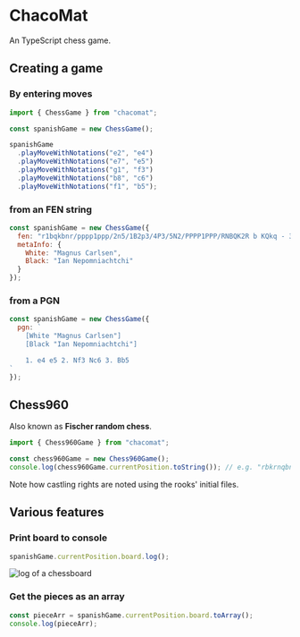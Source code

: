 # ChacoMat

An TypeScript chess game.

## Creating a game

### By entering moves

```javascript
import { ChessGame } from "chacomat";

const spanishGame = new ChessGame();

spanishGame
  .playMoveWithNotations("e2", "e4")
  .playMoveWithNotations("e7", "e5")
  .playMoveWithNotations("g1", "f3")
  .playMoveWithNotations("b8", "c6")
  .playMoveWithNotations("f1", "b5");
```

### from an FEN string

```javascript
const spanishGame = new ChessGame({
  fen: "r1bqkbnr/pppp1ppp/2n5/1B2p3/4P3/5N2/PPPP1PPP/RNBQK2R b KQkq - 3 3",
  metaInfo: {
    White: "Magnus Carlsen",
    Black: "Ian Nepomniachtchi"
  }
});
```

### from a PGN

```javascript
const spanishGame = new ChessGame({
  pgn: `
    [White "Magnus Carlsen"]
    [Black "Ian Nepomniachtchi"]

    1. e4 e5 2. Nf3 Nc6 3. Bb5
`
});
```

## Chess960

Also known as **Fischer random chess**.

```javascript
import { Chess960Game } from "chacomat";

const chess960Game = new Chess960Game();
console.log(chess960Game.currentPosition.toString()); // e.g. "rbkrnqbn/pppppppp/8/8/8/8/PPPPPPPP/RBKRNQBN w ADad - 0 1"
```

Note how castling rights are noted using the rooks' initial files.

## Various features

### Print board to console

```javascript
spanishGame.currentPosition.board.log();
```

![log of a chessboard](https://i.imgur.com/96BdDi8.png "game.logBoard()")

### Get the pieces as an array

```javascript
const pieceArr = spanishGame.currentPosition.board.toArray();
console.log(pieceArr);
```